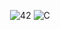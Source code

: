 <div align = "center">
  
  ![42](https://img.shields.io/badge/-42-black?style=for-the-badge&logo=42&logoColor=white) 
  ![C](https://img.shields.io/badge/c-%2300599C.svg?style=for-the-badge&logo=c&logoColor=white) 
  
</div>
